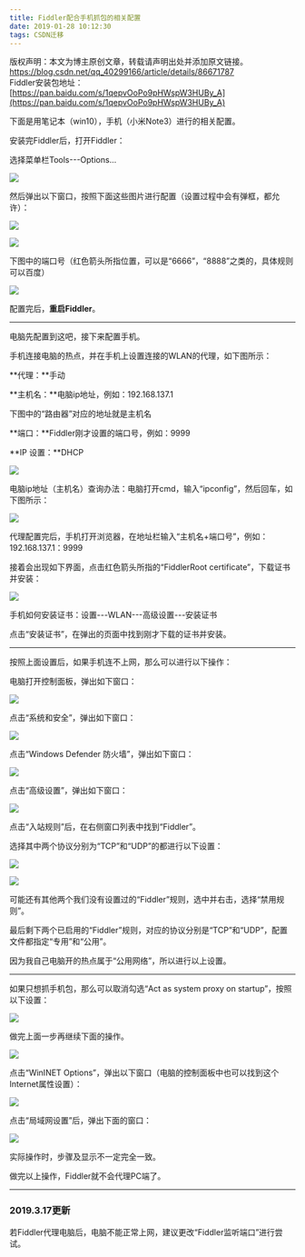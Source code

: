 ```yaml
---
title: Fiddler配合手机抓包的相关配置
date: 2019-01-28 10:12:30
tags: CSDN迁移
---
```

 版权声明：本文为博主原创文章，转载请声明出处并添加原文链接。 https://blog.csdn.net/qq_40299166/article/details/86671787   
  Fiddler安装包地址：[https://pan.baidu.com/s/1qepvOoPo9pHWspW3HUBy_A](https://pan.baidu.com/s/1qepvOoPo9pHWspW3HUBy_A)

 下面是用笔记本（win10），手机（小米Note3）进行的相关配置。

 安装完Fiddler后，打开Fiddler：

 选择菜单栏Tools---Options...

 ![](https://img-blog.csdnimg.cn/20190128074856795.jpg?x-oss-process=image/watermark,type_ZmFuZ3poZW5naGVpdGk,shadow_10,text_aHR0cHM6Ly9ibG9nLmNzZG4ubmV0L3FxXzQwMjk5MTY2,size_16,color_FFFFFF,t_70)

 然后弹出以下窗口，按照下面这些图片进行配置（设置过程中会有弹框，都允许）：

 ![](https://img-blog.csdnimg.cn/2019012808012273.jpg?x-oss-process=image/watermark,type_ZmFuZ3poZW5naGVpdGk,shadow_10,text_aHR0cHM6Ly9ibG9nLmNzZG4ubmV0L3FxXzQwMjk5MTY2,size_16,color_FFFFFF,t_70)

 ![](https://img-blog.csdnimg.cn/20190128080137847.jpg?x-oss-process=image/watermark,type_ZmFuZ3poZW5naGVpdGk,shadow_10,text_aHR0cHM6Ly9ibG9nLmNzZG4ubmV0L3FxXzQwMjk5MTY2,size_16,color_FFFFFF,t_70)

 下图中的端口号（红色箭头所指位置，可以是“6666”，“8888”之类的，具体规则可以百度）

 ![](https://img-blog.csdnimg.cn/20190128080652342.jpg?x-oss-process=image/watermark,type_ZmFuZ3poZW5naGVpdGk,shadow_10,text_aHR0cHM6Ly9ibG9nLmNzZG4ubmV0L3FxXzQwMjk5MTY2,size_16,color_FFFFFF,t_70)

 配置完后，**重启Fiddler**。

 
--------
电脑先配置到这吧，接下来配置手机。

 手机连接电脑的热点，并在手机上设置连接的WLAN的代理，如下图所示：

 **代理：**手动

 **主机名：**电脑ip地址，例如：192.168.137.1

 下图中的“路由器”对应的地址就是主机名

 **端口：**Fiddler刚才设置的端口号，例如：9999

 **IP 设置：**DHCP

 ![](https://img-blog.csdnimg.cn/2019012808342748.png?x-oss-process=image/watermark,type_ZmFuZ3poZW5naGVpdGk,shadow_10,text_aHR0cHM6Ly9ibG9nLmNzZG4ubmV0L3FxXzQwMjk5MTY2,size_16,color_FFFFFF,t_70)

 电脑ip地址（主机名）查询办法：电脑打开cmd，输入“ipconfig”，然后回车，如下图所示：

 ![](https://img-blog.csdnimg.cn/20190128084553175.jpg?x-oss-process=image/watermark,type_ZmFuZ3poZW5naGVpdGk,shadow_10,text_aHR0cHM6Ly9ibG9nLmNzZG4ubmV0L3FxXzQwMjk5MTY2,size_16,color_FFFFFF,t_70)

 代理配置完后，手机打开浏览器，在地址栏输入“主机名+端口号”，例如：192.168.137.1：9999

 接着会出现如下界面，点击红色箭头所指的“FiddlerRoot certificate”，下载证书并安装：

 ![](https://img-blog.csdnimg.cn/20190128090503286.png?x-oss-process=image/watermark,type_ZmFuZ3poZW5naGVpdGk,shadow_10,text_aHR0cHM6Ly9ibG9nLmNzZG4ubmV0L3FxXzQwMjk5MTY2,size_16,color_FFFFFF,t_70)

 手机如何安装证书：设置---WLAN---高级设置---安装证书

 点击“安装证书”，在弹出的页面中找到刚才下载的证书并安装。

 
--------
按照上面设置后，如果手机连不上网，那么可以进行以下操作：

 电脑打开控制面板，弹出如下窗口：

 ![](https://img-blog.csdnimg.cn/20190128093544230.jpg?x-oss-process=image/watermark,type_ZmFuZ3poZW5naGVpdGk,shadow_10,text_aHR0cHM6Ly9ibG9nLmNzZG4ubmV0L3FxXzQwMjk5MTY2,size_16,color_FFFFFF,t_70)

 点击“系统和安全”，弹出如下窗口：

 ![](https://img-blog.csdnimg.cn/20190128093811901.jpg?x-oss-process=image/watermark,type_ZmFuZ3poZW5naGVpdGk,shadow_10,text_aHR0cHM6Ly9ibG9nLmNzZG4ubmV0L3FxXzQwMjk5MTY2,size_16,color_FFFFFF,t_70)

 点击“Windows Defender 防火墙”，弹出如下窗口：

 ![](https://img-blog.csdnimg.cn/20190128094119643.jpg?x-oss-process=image/watermark,type_ZmFuZ3poZW5naGVpdGk,shadow_10,text_aHR0cHM6Ly9ibG9nLmNzZG4ubmV0L3FxXzQwMjk5MTY2,size_16,color_FFFFFF,t_70)

 点击“高级设置”，弹出如下窗口：

 ![](https://img-blog.csdnimg.cn/20190128094737384.jpg?x-oss-process=image/watermark,type_ZmFuZ3poZW5naGVpdGk,shadow_10,text_aHR0cHM6Ly9ibG9nLmNzZG4ubmV0L3FxXzQwMjk5MTY2,size_16,color_FFFFFF,t_70)

 点击“入站规则”后，在右侧窗口列表中找到“Fiddler”。

 选择其中两个协议分别为“TCP”和“UDP”的都进行以下设置：

 ![](https://img-blog.csdnimg.cn/20190128095935360.jpg?x-oss-process=image/watermark,type_ZmFuZ3poZW5naGVpdGk,shadow_10,text_aHR0cHM6Ly9ibG9nLmNzZG4ubmV0L3FxXzQwMjk5MTY2,size_16,color_FFFFFF,t_70)

 ![](https://img-blog.csdnimg.cn/20190128100009591.jpg?x-oss-process=image/watermark,type_ZmFuZ3poZW5naGVpdGk,shadow_10,text_aHR0cHM6Ly9ibG9nLmNzZG4ubmV0L3FxXzQwMjk5MTY2,size_16,color_FFFFFF,t_70)

 可能还有其他两个我们没有设置过的“Fiddler”规则，选中并右击，选择“禁用规则”。

 最后剩下两个已启用的“Fiddler”规则，对应的协议分别是“TCP”和“UDP”，配置文件都指定“专用”和“公用”。

 因为我自己电脑开的热点属于“公用网络”，所以进行以上设置。

 
--------
如果只想抓手机包，那么可以取消勾选“Act as system proxy on startup”，按照以下设置：

 ![](https://img-blog.csdnimg.cn/20190129091710748.jpg?x-oss-process=image/watermark,type_ZmFuZ3poZW5naGVpdGk,shadow_10,text_aHR0cHM6Ly9ibG9nLmNzZG4ubmV0L3FxXzQwMjk5MTY2,size_16,color_FFFFFF,t_70)

 做完上面一步再继续下面的操作。

 ![](https://img-blog.csdnimg.cn/2019012909175538.jpg?x-oss-process=image/watermark,type_ZmFuZ3poZW5naGVpdGk,shadow_10,text_aHR0cHM6Ly9ibG9nLmNzZG4ubmV0L3FxXzQwMjk5MTY2,size_16,color_FFFFFF,t_70)

 点击“WinINET Options”，弹出以下窗口（电脑的控制面板中也可以找到这个Internet属性设置）：

 ![](https://img-blog.csdnimg.cn/20190129092144463.jpg?x-oss-process=image/watermark,type_ZmFuZ3poZW5naGVpdGk,shadow_10,text_aHR0cHM6Ly9ibG9nLmNzZG4ubmV0L3FxXzQwMjk5MTY2,size_16,color_FFFFFF,t_70)

 点击“局域网设置”后，弹出下面的窗口：

 ![](https://img-blog.csdnimg.cn/20190129092655199.jpg?x-oss-process=image/watermark,type_ZmFuZ3poZW5naGVpdGk,shadow_10,text_aHR0cHM6Ly9ibG9nLmNzZG4ubmV0L3FxXzQwMjk5MTY2,size_16,color_FFFFFF,t_70)

 实际操作时，步骤及显示不一定完全一致。

 做完以上操作，Fiddler就不会代理PC端了。

 
--------

### 2019.3.17更新

 若Fiddler代理电脑后，电脑不能正常上网，建议更改“Fiddler监听端口”进行尝试。

   
 